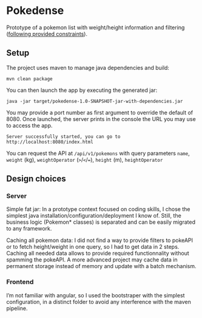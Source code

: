 # Pokedense

Prototype of a pokemon list with weight/height information and filtering ([following provided constraints](https://miuros.notion.site/Full-stack-Engineer-Coding-test-a5939dbbce334fd999901f8579f429cf)).

## Setup

The project uses maven to manage java dependencies and build:

`mvn clean package`

You can then launch the app by executing the generated jar:

`java -jar target/pokedense-1.0-SNAPSHOT-jar-with-dependencies.jar`

You may provide a port number as first argument to override the default of 8080.
Once launched, the server prints in the console the URL you may use to access the app.

`Server successfully started, you can go to http://localhost:8080/index.html`

You can request the API at `/api/v1/pokemons` with query parameters `name`, `weight` (kg), `weightOperator` (`>`/`<`/`=`), `height` (m), `heightOperator`

## Design choices

### Server

Simple fat jar: In a prototype context focused on coding skills, I chose the simplest java installation/configuration/deployment I know of.
Still, the business logic (Pokemon* classes) is separated and can be easily migrated to any framework.

Caching all pokemon data: I did not find a way to provide filters to pokeAPI or to fetch height/weight in one query, so I had to get data in 2 steps. Caching all needed data allows to provide required functionnality without spamming the pokeAPI.
A more advanced project may cache data in permanent storage instead of memory and update with a batch mechanism.

### Frontend

I’m not familiar with angular, so I used the bootstraper with the simplest configuration, in a distinct folder to avoid any interference with the maven pipeline.